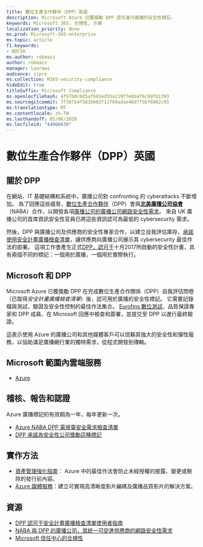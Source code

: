 ```yaml
---
title: 數位生產合作夥伴（DPP）英國
description: Microsoft Azure 已獲獎勵 DPP 認可進行廣播的安全性標記。
keywords: Microsoft 365, 合規性, 方案
localization_priority: None
ms.prod: Microsoft-365-enterprise
ms.topic: article
f1.keywords:
- NOCSH
ms.author: robmazz
author: robmazz
manager: laurawi
audience: itpro
ms.collection: M365-security-compliance
hideEdit: true
titleSuffix: Microsoft Compliance
ms.openlocfilehash: 4f97b0c0d5af681ed55a119f7ebbaf6c89fb1393
ms.sourcegitcommit: 7f307b4f583b602f11f69adae46d7f3bf6982c65
ms.translationtype: MT
ms.contentlocale: zh-TW
ms.lasthandoff: 05/06/2020
ms.locfileid: "44066630"
---
```

# <a name="digital-production-partnership-dpp-united-kingdom"></a>數位生產合作夥伴（DPP）英國

## <a name="about-the-dpp"></a>關於 DPP

在網站、IT 基礎結構和系統中，廣播公司對 confronting 的 cyberattacks 不斷增加。 為了回應這些威脅，[數位生產合作夥伴](https://www.thedpp.com/)（DPP）會與[**北美廣播公司協會**](https://nabanet.com/)（NABA）合作，以開發各項[廣播公司的廣播公司網路安全性需求](https://nabanet.com/wp-content/uploads/2017/08/NABA_DPP_CyberSecurity_Requirements_3.pdf)。 來自 UK 廣播公司的首席資訊安全性官員已將這些資訊認可為最低的 cybersecurity 需求。  
  
然後，DPP 與廣播公司及供應商的安全性專家合作，以建立自我評估庫存，[承諾使用安全計畫廣播檢查清單](https://dpp-assets.s3.amazonaws.com/wp-content/uploads/2017/10/CTS_BroadcastChecklist.xlsx)，讓供應商向廣播公司展示其 cybersecurity 最佳作法的部署。 這項工作會產生正式[DPP，認可于](https://www.thedpp.com/tech/security/committed-to-security/)十月2017所啟動的安全性計畫，具有兩個不同的標記：一個用於廣播，一個用於實際執行。

## <a name="microsoft-and-the-dpp"></a>Microsoft 和 DPP

Microsoft Azure 已獲獎勵 DPP 在完成數位生產合作關係（DPP）自我評估問卷（已取得*安全計畫廣播檢查清單*）後，認可用於廣播的安全性標記。 它需要記錄檔與測試、驗證及安全性控制的最佳作法集合。 [Eurofins 數位測試](https://www.eurofins-digitaltesting.com/)、品質保證專家和 DPP 成員、在 Microsoft 回應中檢查和簽署，並提交至 DPP 以進行最終驗證。  
  
這表示使用 Azure 的廣播公司和其他媒體客戶可以信賴其強大的安全性和彈性服務，以協助滿足廣播網行業的獨特需求，從程式開發到傳輸。

## <a name="microsoft-in-scope-cloud-services"></a>Microsoft 範圍內雲端服務

- [Azure](https://aka.ms/AzureCompliance)

## <a name="audits-reports-and-certificates"></a>稽核、報告和認證

Azure 廣播標記的有效期為一年，每年更新一次。

- [Azure NABA DPP 電視臺安全需求檢查清單](https://aka.ms/Azure-CTS-Broadcast-Checklist)
- [DPP 承諾為安全性公司獎勵這種標記](https://aka.ms/Azure-Asset-Mgmt)

## <a name="how-to-implement"></a>實作方法

- [資產管理強化指南](https://aka.ms/Azure-Asset-Mgmt)： Azure 中的最佳作法會防止未經授權的披露、變更或刪除的發行前內容。
- [Azure 媒體服務](https://docs.microsoft.com/azure/media-services/)：建立可實現高清晰度影片編碼及廣播品質影片的解決方案。

## <a name="resources"></a>資源

- [DPP 認可于安全計畫廣播檢查清單使用者指南](https://dpp-assets.s3.amazonaws.com/wp-content/uploads/2017/10/CTS_BroadcastChecklistUserGuide.pdf)
- [NABA 與 DPP 的廣播公司，其統一可促進供應商的網路安全性需求](https://nabanet.com/wp-content/uploads/2017/08/NABAcaster-Issue_26.pdf)
- [Microsoft 信任中心的合規性](https://www.microsoft.com/trust-center/compliance/compliance-overview)
